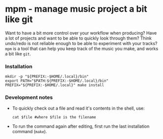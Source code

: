 mpm - manage music project a bit like git
=========================================

Want to have a bit more control over your workflow when producing?
Have a lot of projects and want to be able to quickly look through
them? Think undo/redo is not reliable enough to be able to experiment
with your tracks? `mpm` is a tool that can help you keep track of
the music you make, and works a bit like `git`.

### Installation

    mkdir -p "${PREFIX:-$HOME/.local}/bin"
    export PATH="$PATH:${PREFIX:-$HOME/.local}/bin"
    PREFIX="${PREFIX:-$HOME/.local}" make install

### Development notes

  - To quickly check out a file and read it's contents in the shell, use:

        cat $file #where $file is the filename

  - To run the command again after editing, first run the last
    installation command (`make`).
